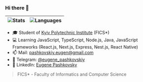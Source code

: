 ### Hi there 👋
|![Stats](https://github-readme-stats.vercel.app/api?username=Secret333Boy&show_icons=true&count_private=true&theme=tokyonight&include_all_commits=true) | ![Languages](https://github-readme-stats.vercel.app/api/top-langs/?username=Secret333Boy&hide=html,css,dockerfile,scss&count_private=true&theme=tokyonight&layout=compact)|
| ------------- | ------------- |
- 🎓 Student of [Kyiv Polytechnic Institute](https://en.wikipedia.org/wiki/Igor_Sikorsky_Kyiv_Polytechnic_Institute) (FICS*)
- 💻 Learning JavaScript, TypeScript, Node.js, Java, JavaScript Frameworks (React.js, Next.js, Express, Nest.js, React Native)
- 📫 Mail: pashkovskiy.eugen@gmail.com
- 💬 Telegram: [@eugene_pashkovskiy](https://t.me/eugene_pashkovskiy)
- 👥 LinkedIn: [Eugene Pashkovsky](https://www.linkedin.com/in/eugene-pashkovsky-6954b0244/)


> FICS* - Faculty of Informatics and Computer Science
<!--
**Secret333Boy/secret333boy** is a ✨ _special_ ✨ repository because its `README.md` (this file) appears on your GitHub profile.

Here are some ideas to get you started:

- 🔭 I’m currently working on ...
- 🌱 I’m currently learning ...
- 👯 I’m looking to collaborate on ...
- 🤔 I’m looking for help with ...
- 💬 Ask me about ...
- 📫 How to reach me: ...
- 😄 Pronouns: ...
- ⚡ Fun fact: ...
-->
